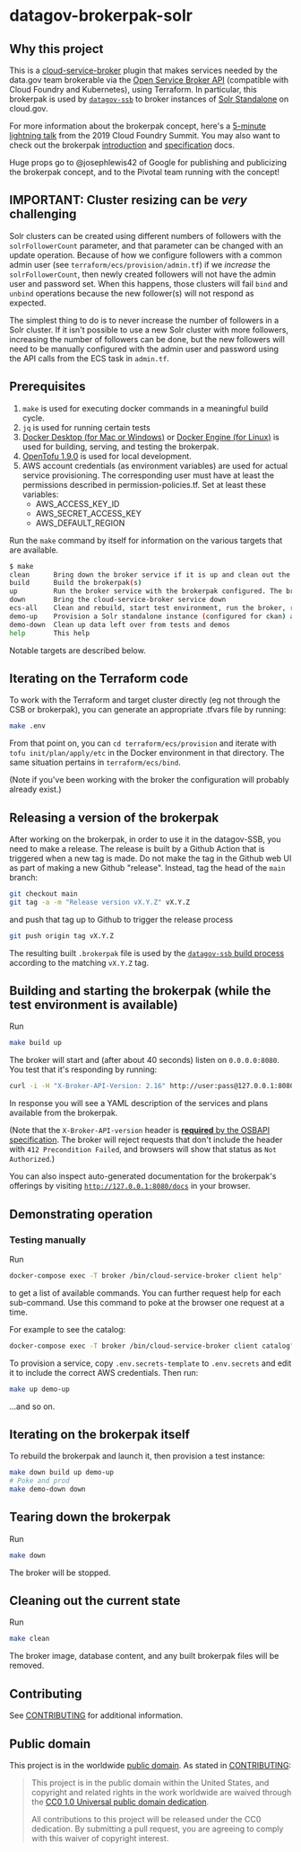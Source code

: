 # datagov-brokerpak-solr

## Why this project

This is a [cloud-service-broker](https://github.com/pivotal/cloud-service-broker) plugin that makes services
needed by the data.gov team brokerable via the [Open Service Broker
API](https://www.openservicebrokerapi.org/) (compatible with Cloud Foundry and
Kubernetes), using Terraform. In particular, this brokerpak is used by
[`datagov-ssb`](https://github.com/GSA/datagov-ssb) to broker instances of 
[Solr Standalone](https://solr.apache.org/guide/8_11/a-quick-overview.html) on cloud.gov.

For more information about the brokerpak concept, here's a [5-minute lightning
talk](https://www.youtube.com/watch?v=BXIvzEfHil0) from the 2019 Cloud Foundry Summit. You may also want to check out the brokerpak
[introduction](https://github.com/pivotal/cloud-service-broker/blob/master/docs/brokerpak-intro.md)
and
[specification](https://github.com/pivotal/cloud-service-broker/blob/master/docs/brokerpak-specification.md)
docs.

Huge props go to @josephlewis42 of Google for publishing and publicizing the
brokerpak concept, and to the Pivotal team running with the concept!

## IMPORTANT: Cluster resizing can be *very* challenging

Solr clusters can be created using different numbers of followers with the
`solrFollowerCount` parameter, and that parameter can be changed with an
update operation. Because of how we configure followers with a
common admin user (see `terraform/ecs/provision/admin.tf`) if we _increase_
the `solrFollowerCount`, then newly created followers will not have the
admin user and password set. When this happens, those clusters will fail
`bind` and `unbind` operations because the new follower(s) will not respond
as expected.

The simplest thing to do is to never increase the number of followers in a
Solr cluster. If it isn't possible to use a new Solr cluster with more
followers, increasing the number of followers can be done, but the new
followers will need to be manually configured with the admin user and password
using the API calls from the ECS task in `admin.tf`.

## Prerequisites

1. `make` is used for executing docker commands in a meaningful build cycle.
1. `jq` is used for running certain tests
1. [Docker Desktop (for Mac or
   Windows)](https://www.docker.com/products/docker-desktop) or [Docker Engine
   (for Linux)](https://www.docker.com/products/container-runtime) is used for  building, serving, and testing the brokerpak.
1. [OpenTofu 1.9.0](https://github.com/opentofu/opentofu/releases/tag/v1.9.0) is used for local development.
1. AWS account credentials (as environment variables) are used for actual service provisioning. The corresponding user must have at least the permissions described in permission-policies.tf. Set at least these variables:
    - AWS_ACCESS_KEY_ID
    - AWS_SECRET_ACCESS_KEY
    - AWS_DEFAULT_REGION

Run the `make` command by itself for information on the various targets that are available. 

```bash
$ make
clean      Bring down the broker service if it is up and clean out the database
build      Build the brokerpak(s)
up         Run the broker service with the brokerpak configured. The broker listens on `0.0.0.0:8080`. curl http://127.0.0.1:8080 or visit it in your browser. 
down       Bring the cloud-service-broker service down
ecs-all    Clean and rebuild, start test environment, run the broker, run the examples, and tear the broker and test env down
demo-up    Provision a Solr standalone instance (configured for ckan) and output the bound credentials
demo-down  Clean up data left over from tests and demos
help       This help
```

Notable targets are described below.

## Iterating on the Terraform code

To work with the Terraform and target cluster directly (eg not through the CSB
or brokerpak), you can generate an appropriate .tfvars file by running:

```bash
make .env
```

From that point on, you can `cd terraform/ecs/provision` and iterate with
`tofu init/plan/apply/etc` in the Docker environment in that directory. The
same situation pertains in `terraform/ecs/bind`.

(Note if you've been working with the broker the configuration will probably already exist.)

## Releasing a version of the brokerpak

After working on the brokerpak, in order to use it in the datagov-SSB, you
need to make a release. The release is built by a Github Action that is
triggered when a new tag is made. Do not make the tag in the Github web UI as
part of making a new Github "release". Instead, tag the head of the `main`
branch:

```bash
git checkout main
git tag -a -m "Release version vX.Y.Z" vX.Y.Z
```

and push that tag up to Github to trigger the release process

```bash
git push origin tag vX.Y.Z
```

The resulting built `.brokerpak` file is used by the [`datagov-ssb` build
process](https://github.com/GSA/datagov-ssb/blob/main/app-setup-solrcloud.sh#L46)
according to the matching `vX.Y.Z` tag.

## Building and starting the brokerpak (while the test environment is available)

Run

```bash
make build up 
```

The broker will start and (after about 40 seconds) listen on `0.0.0.0:8080`. You
test that it's responding by running:

```bash
curl -i -H "X-Broker-API-Version: 2.16" http://user:pass@127.0.0.1:8080/v2/catalog
```

In response you will see a YAML description of the services and plans available
from the brokerpak.

(Note that the `X-Broker-API-version` header is [**required** by the OSBAPI
specification](https://github.com/openservicebrokerapi/servicebroker/blob/master/spec.md#headers).
The broker will reject requests that don't include the header with `412
Precondition Failed`, and browsers will show that status as `Not Authorized`.)

You can also inspect auto-generated documentation for the brokerpak's offerings
by visiting [`http://127.0.0.1:8080/docs`](http://127.0.0.1:8080/docs) in your browser.

## Demonstrating operation

### Testing manually

Run

```bash
docker-compose exec -T broker /bin/cloud-service-broker client help"
```

to get a list of available commands. You can further request help for each
sub-command. Use this command to poke at the browser one request at a time.

For example to see the catalog:

```bash
docker-compose exec -T broker /bin/cloud-service-broker client catalog"
```

To provision a service, copy `.env.secrets-template` to `.env.secrets` and edit it to
include the correct AWS credentials. Then run:

```bash
make up demo-up
```

...and so on.

## Iterating on the brokerpak itself

To rebuild the brokerpak and launch it, then provision a test instance:

```bash
make down build up demo-up
# Poke and prod 
make demo-down down
```

## Tearing down the brokerpak

Run

```bash
make down
```

The broker will be stopped.

## Cleaning out the current state

Run

```bash
make clean
```

The broker image, database content, and any built brokerpak files will be removed.

## Contributing

See [CONTRIBUTING](CONTRIBUTING.md) for additional information.

## Public domain

This project is in the worldwide [public domain](LICENSE.md). As stated in [CONTRIBUTING](CONTRIBUTING.md):

> This project is in the public domain within the United States, and copyright and related rights in the work worldwide are waived through the [CC0 1.0 Universal public domain dedication](https://creativecommons.org/publicdomain/zero/1.0/).
>
> All contributions to this project will be released under the CC0 dedication. By submitting a pull request, you are agreeing to comply with this waiver of copyright interest.

